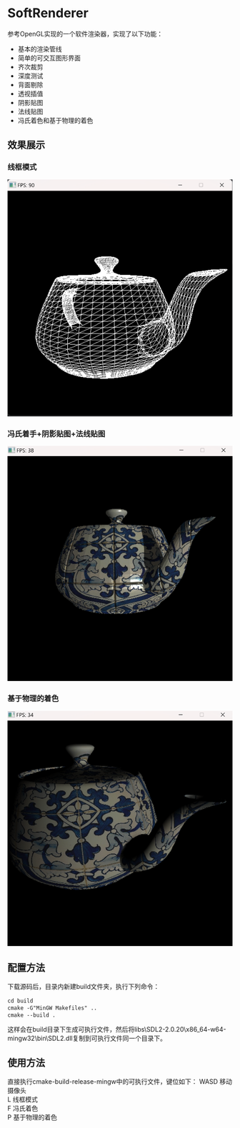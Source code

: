 # SoftRenderer
参考OpenGL实现的一个软件渲染器，实现了以下功能：  
* 基本的渲染管线
* 简单的可交互图形界面
* 齐次裁剪
* 深度测试
* 背面剔除
* 透视插值
* 阴影贴图
* 法线贴图
* 冯氏着色和基于物理的着色
## 效果展示
### 线框模式
![image](imgs/line.png)
### 冯氏着手+阴影贴图+法线贴图
![image](imgs/phong.png)
### 基于物理的着色
![image](imgs/pbr.png)
## 配置方法
下载源码后，目录内新建build文件夹，执行下列命令：
```
cd build
cmake -G"MinGW Makefiles" ..
cmake --build .
```
这样会在build目录下生成可执行文件，然后将libs\SDL2-2.0.20\x86_64-w64-mingw32\bin\SDL2.dll复制到可执行文件同一个目录下。
## 使用方法
直接执行cmake-build-release-mingw中的可执行文件，键位如下：
WASD    移动摄像头  
L   线框模式  
F   冯氏着色  
P   基于物理的着色  
